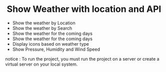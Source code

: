 <h1 align="center">Show Weather with location and API</h1>

<div>
    <ul>
        <li>Show the weather by Location</li>
        <li>Show the weather by Search</li>
        <li>Show the weather for the coming days</li>
        <li>Show the weather for the coming days</li>
        <li>Display icons based on weather type</li>
        <li>Show Pressure, Humidity and Wind Speed</li>
    </ul>
</div>

<p><span color="#ff0000">notice : </span>To run the project, you must run the project on a server or create a virtual server on your local system.</p>